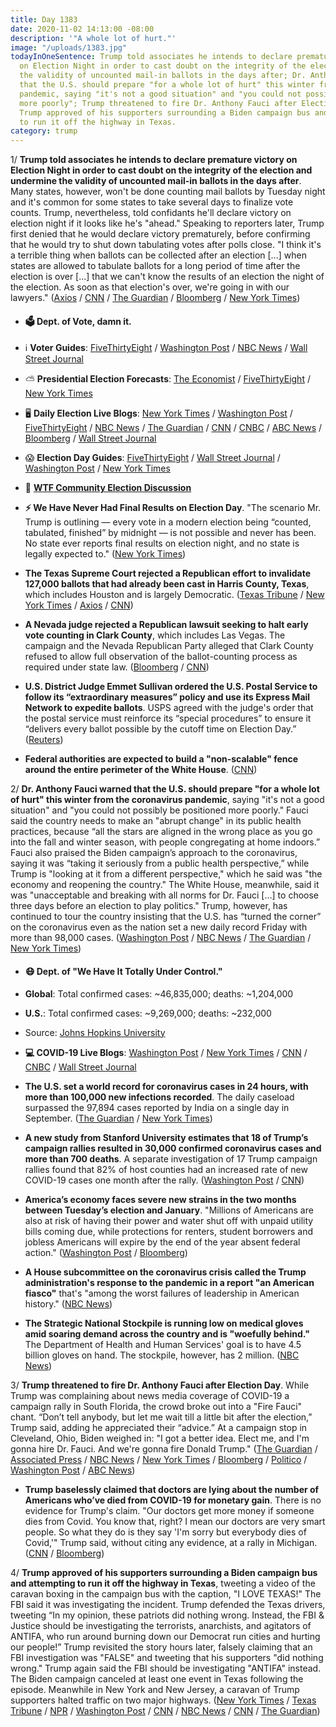 ```yaml
---
title: Day 1383
date: 2020-11-02 14:13:00 -08:00
description: '"A whole lot of hurt."'
image: "/uploads/1383.jpg"
todayInOneSentence: Trump told associates he intends to declare premature victory
  on Election Night in order to cast doubt on the integrity of the election and undermine
  the validity of uncounted mail-in ballots in the days after; Dr. Anthony Fauci warned
  that the U.S. should prepare "for a whole lot of hurt" this winter from the coronavirus
  pandemic, saying "it's not a good situation" and "you could not possibly be positioned
  more poorly"; Trump threatened to fire Dr. Anthony Fauci after Election Day; and
  Trump approved of his supporters surrounding a Biden campaign bus and attempting
  to run it off the highway in Texas.
category: trump
---
```


1/ **Trump told associates he intends to declare premature victory on Election Night in order to cast doubt on the integrity of the election and undermine the validity of uncounted mail-in ballots in the days after**. Many states, however, won't be done counting mail ballots by Tuesday night and it's common for some states to take several days to finalize vote counts. Trump, nevertheless, told confidants he'll declare victory on election night if it looks like he's "ahead." Speaking to reporters later, Trump first denied that he would declare victory prematurely, before confirming that he would try to shut down tabulating votes after polls close. "I think it's a terrible thing when ballots can be collected after an election \[...\] when states are allowed to tabulate ballots for a long period of time after the election is over \[...\] that we can't know the results of an election the night of the election. As soon as that election's over, we're going in with our lawyers." ([Axios](https://www.axios.com/trump-claim-election-victory-ballots-97eb12b9-5e35-402f-9ea3-0ccfb47f613f.html) / [CNN](https://www.cnn.com/2020/11/02/politics/election-2020-donald-trump-joe-biden-kamala-harris-battleground-states/index.html) / [The Guardian](https://www.theguardian.com/us-news/2020/nov/01/donald-trump-us-election-final-campaign-sprint) / [Bloomberg](https://www.bloomberg.com/news/articles/2020-11-01/biden-warns-trump-against-declaring-an-early-white-house-victory?sref=MIBMEEoj) / [New York Times](https://www.nytimes.com/2020/10/31/us/politics/trump-dismisses-virus-coverage-and-biden-dismisses-virus-leadership-this-week-in-the-2020-race.html?smid=tw-nytimes&smtyp=cur))

* #### 🗳 Dept. of Vote, damn it.

* ℹ️ **Voter Guides**: [FiveThirtyEight](https://projects.fivethirtyeight.com/how-to-vote-2020/) / [Washington Post](https://www.washingtonpost.com/elections/2020/how-to-vote/) / [NBC News](https://www.nbcnews.com/specials/plan-your-vote-state-by-state-guide-voting-by-mail-early-in-person-voting-election/index.html?cid=bc_npd_nn_ms_np-1_200816) / [Wall Street Journal](https://www.wsj.com/articles/how-to-vote-by-mail-in-every-state-11597840923)

* ⛅️ **Presidential Election Forecasts**: [The Economist](https://projects.economist.com/us-2020-forecast/president) / [FiveThirtyEight](https://projects.fivethirtyeight.com/2020-election-forecast/?cid=rrpromo) / [New York Times](https://www.nytimes.com/live/2020/presidential-polls-trump-biden)

* 🖥 **Daily Election Live Blogs**:  [New York Times](https://www.nytimes.com/live/2020/11/02/us/trump-biden-election) / [Washington Post](https://www.washingtonpost.com/elections/2020/11/02/trump-biden-live-updates/) / [FiveThirtyEight](https://fivethirtyeight.com/live-blog/trump-biden-votes/) / [NBC News](https://www.nbcnews.com/politics/2020-election/live-blog/2020-11-02-trump-biden-election-n1245713) / [The Guardian](https://www.theguardian.com/us-news/live/2020/nov/02/us-election-2020-live-updates-president-donald-trump-joe-biden-kamala-harris-latest-news-update) / [CNN](https://www.cnn.com/politics/live-news/us-election-news-11-02-2020/index.html) / [CNBC](https://www.cnbc.com/2020/11/02/election-2020-live-updates-trump-biden.html) / [ABC News](https://abcnews.go.com/Politics/live-updates/2020-election-campaign/?id=73960671) / [Bloomberg](https://www.bloomberg.com/news/articles/2020-11-02/biden-maintains-lead-in-crucial-pennsylvania-campaign-update?srnd=politics-vp&sref=MIBMEEoj) / [Wall Street Journal](https://www.wsj.com/livecoverage/election-live-updates-trump-biden-2020-11-02?mod=hp_theme_election-2020-ribbon)

* 😱 **Election Day Guides**: [FiveThirtyEight](https://projects.fivethirtyeight.com/election-results-timing/) / [Wall Street Journal](https://www.wsj.com/articles/election-2020-a-guide-to-what-you-need-to-know-11604242802?mod=hp_theme_election-2020-ribbon) / [Washington Post](https://www.washingtonpost.com/politics/2020/10/26/timing-election-results/?itid=sf_elections_election-top-table) / [New York Times](https://www.nytimes.com/interactive/2020/10/27/upshot/election-results-timing.html)

* 💬 **[WTF Community Election Discussion](https://talk.whatthefuckjusthappenedtoday.com/t/2020-general-election-trump-vs-biden/5758)**

* **⚡️ We Have Never Had Final Results on Election Day**. "The scenario Mr. Trump is outlining — every vote in a modern election being “counted, tabulated, finished” by midnight — is not possible and never has been. No state ever reports final results on election night, and no state is legally expected to." ([New York Times](https://www.nytimes.com/2020/11/01/us/politics/trump-ballot-counting-election.html))

* **The Texas Supreme Court rejected a Republican effort to invalidate 127,000 ballots that had already been cast in Harris County, Texas**, which includes Houston and is largely Democratic. ([Texas Tribune](https://www.texastribune.org/2020/11/01/texas-drive-thru-votes-harris-county/) / [New York Times](https://www.nytimes.com/2020/11/01/us/politics/texas-harris-county-votes-republicans.html) / [Axios](https://www.axios.com/texas-harris-county-drive-thru-voting-5a874c81-b927-48e7-8dcb-3bc1d5d76f6b.html?stream=politics) / [CNN](https://www.cnn.com/2020/11/01/politics/harris-county-texas-drive-thru-voting/index.html))

* **A Nevada judge rejected a Republican lawsuit seeking to halt early vote counting in Clark County**, which includes Las Vegas. The campaign and the Nevada Republican Party alleged that Clark County refused to allow full observation of the ballot-counting process as required under state law. ([Bloomberg](https://www.bloomberg.com/news/articles/2020-11-02/trump-loses-nevada-suit-to-halt-ballot-count-in-observer-suit?sref=MIBMEEoj) / [CNN](https://www.cnn.com/2020/11/02/politics/nevada-las-vegas-signature-lawsuit/index.html))

* **U.S. District Judge Emmet Sullivan ordered the U.S. Postal Service to follow its “extraordinary measures” policy and use its Express Mail Network to expedite ballots**. USPS agreed with the judge's order that the postal service must reinforce its “special procedures” to ensure it “delivers every ballot possible by the cutoff time on Election Day.” ([Reuters](https://www.reuters.com/article/us-usa-election-post-office-idUSKBN27I05B))

* **Federal authorities are expected to build a "non-scalable" fence around the entire perimeter of the White House**. ([CNN](https://www.cnn.com/2020/11/02/politics/white-house-fence-erected-again/index.html))

2/ **Dr. Anthony Fauci warned that the U.S. should prepare "for a whole lot of hurt" this winter from the coronavirus pandemic**, saying "it's not a good situation" and "you could not possibly be positioned more poorly." Fauci said the country needs to make an "abrupt change" in its public health practices, because “all the stars are aligned in the wrong place as you go into the fall and winter season, with people congregating at home indoors.” Fauci also praised the Biden campaign’s approach to the coronavirus, saying it was “taking it seriously from a public health perspective,” while Trump is "looking at it from a different perspective," which he said was "the economy and reopening the country." The White House, meanwhile, said it was "unacceptable and breaking with all norms for Dr. Fauci \[...\] to choose three days before an election to play politics." Trump, however, has continued to tour the country insisting that the U.S. has “turned the corner” on the coronavirus even as the nation set a new daily record Friday with more than 98,000 cases. ([Washington Post](https://www.washingtonpost.com/politics/fauci-covid-winter-forecast/2020/10/31/e3970eb0-1b8b-11eb-bb35-2dcfdab0a345_story.html) / [NBC News](https://www.nbcnews.com/politics/donald-trump/white-house-blasts-fauci-after-he-says-u-s-poorly-n1245675) / [The Guardian](https://www.theguardian.com/world/2020/nov/01/anthony-fauci-washington-post-covid-donald-trump) / [New York Times](https://www.nytimes.com/2020/11/01/us/elections/were-in-for-a-whole-lot-of-hurt-faucis-comments-infuriate-the-white-house.html))

* #### 😷 Dept. of "We Have It Totally Under Control."

* **Global**: Total confirmed cases: \~46,835,000; deaths: \~1,204,000

* **U.S.**: Total confirmed cases: \~9,269,000; deaths: \~232,000

* Source: [Johns Hopkins University](https://coronavirus.jhu.edu/map.html)

* **💻 COVID-19 Live Blogs**: [Washington Post](https://www.washingtonpost.com/nation/2020/11/02/covid-coronavirus-updates/) / [New York Times](https://www.nytimes.com/live/2020/11/02/world/covid-19-coronavirus-updates) / [CNN](https://www.cnn.com/world/live-news/coronavirus-pandemic-11-02-20-intl/index.html) / [CNBC](https://www.cnbc.com/2020/11/02/coronavirus-live-updates.html) / [Wall Street Journal](https://www.wsj.com/livecoverage/covid-2020-11-02)

* **The U.S. set a world record for coronavirus cases in 24 hours, with more than 100,000 new infections recorded**. The daily caseload surpassed the 97,894 cases reported by India on a single day in September. ([The Guardian](https://www.theguardian.com/world/2020/oct/31/us-world-record-coronavirus-cases-24-hours) / [New York Times](https://www.nytimes.com/live/2020/10/31/world/covid-19-coronavirus#with-nearly-100000-new-cases-the-us-breaks-the-daily-record))

* **A new study from Stanford University estimates that 18 of Trump’s campaign rallies resulted in 30,000 confirmed coronavirus cases and more than 700 deaths**.  A separate investigation of 17 Trump campaign rallies found that 82% of host counties had an increased rate of new COVID-19 cases one month after the rally. ([Washington Post](https://www.washingtonpost.com/elections/2020/10/31/trump-biden-live-updates/#link-QMVN6Y4KOZCZPCB245HD7SIKMA) / [CNN](https://www.cnn.com/2020/10/29/health/covid-trump-rallies-counties-cases/index.html))

* **America’s economy faces severe new strains in the two months between Tuesday’s election and January**. "Millions of Americans are also at risk of having their power and water shut off with unpaid utility bills coming due, while protections for renters, student borrowers and jobless Americans will expire by the end of the year absent federal action." ([Washington Post](https://www.washingtonpost.com/us-policy/2020/11/02/economy-coronavirus-lame-duck/) / [Bloomberg](https://www.bloomberg.com/news/articles/2020-11-02/the-good-and-the-bad-of-the-u-s-economy-on-eve-of-election-day?srnd=politics-vp&sref=MIBMEEoj))

* **A House subcommittee on the coronavirus crisis called the Trump administration's response to the pandemic in a report "an American fiasco"** that's "among the worst failures of leadership in American history." ([NBC News](https://www.nbcnews.com/politics/2020-election/american-fiasco-house-coronavirus-oversight-report-rips-trump-admin-s-n1245373))

* **The Strategic National Stockpile is running low on medical gloves amid soaring demand across the country and is "woefully behind."** The Department of Health and Human Services' goal is to have 4.5 billion gloves on hand. The stockpile, however, has 2 million. ([NBC News](https://www.nbcnews.com/politics/politics-news/trump-admin-woefully-behind-stockpiling-medical-gloves-covid-19-surges-n1245298))

3/ **Trump threatened to fire Dr. Anthony Fauci after Election Day**. While Trump was complaining about news media coverage of COVID-19 a campaign rally in South Florida, the crowd broke out into a "Fire Fauci" chant. “Don’t tell anybody, but let me wait till a little bit after the election,” Trump said, adding he appreciated their “advice.” At a campaign stop in Cleveland, Ohio, Biden weighed in: "I got a better idea. Elect me, and I'm gonna hire Dr. Fauci. And we're gonna fire Donald Trump." ([The Guardian](https://www.theguardian.com/world/2020/nov/02/donald-trump-threatens-to-fire-anthony-fauci-after-us-election) / [Associated Press](https://apnews.com/article/election-2020-donald-trump-pandemics-virus-outbreak-anthony-fauci-57c804db048aa7f1c99f227b495f52e6) / [NBC News](https://www.nbcnews.com/politics/2020-election/trump-suggests-he-might-fire-fauci-after-election-n1245735) / [New York Times](https://www.nytimes.com/2020/11/02/us/politics/at-late-night-rally-trump-suggests-he-may-fire-fauci-after-the-election.html) / [Bloomberg](https://www.bloomberg.com/news/articles/2020-11-02/-fire-fauci-chant-erupts-at-trump-rally-as-tensions-simmer?sref=MIBMEEoj) / [Politico](https://www.politico.com/news/2020/11/02/trump-fire-fauci-after-election-day-433807) / [Washington Post](https://www.washingtonpost.com/nation/2020/11/02/trump-fauci-suggests-firing-election/) / [ABC News](https://abcnews.go.com/Politics/live-updates/2020-election-campaign/?id=73960671#73975046))

* **Trump baselessly claimed that doctors are lying about the number of Americans who’ve died from COVID-19 for monetary gain**. There is no evidence for Trump's claim. "Our doctors get more money if someone dies from Covid. You know that, right? I mean our doctors are very smart people. So what they do is they say 'I'm sorry but everybody dies of Covid,'" Trump said, without citing any evidence, at a rally in Michigan. ([CNN](https://www.cnn.com/2020/10/30/politics/trump-doctors-covid/index.html) / [Bloomberg](https://www.bloomberg.com/news/articles/2020-10-30/trump-claims-at-rally-doctors-lie-about-virus-deaths-for-money?srnd=premium&sref=MIBMEEoj))

4/ **Trump approved of his supporters surrounding a Biden campaign bus and attempting to run it off the highway in Texas**, tweeting a video of the caravan boxing in the campaign bus with the caption, "I LOVE TEXAS!" The FBI said it was investigating the incident. Trump defended the Texas drivers, tweeting “In my opinion, these patriots did nothing wrong. Instead, the FBI & Justice should be investigating the terrorists, anarchists, and agitators of ANTIFA, who run around burning down our Democrat run cities and hurting our people!” Trump revisited the story hours later, falsely claiming that an FBI investigation was "FALSE" and tweeting that his supporters "did nothing wrong." Trump again said the FBI should be investigating "ANTIFA" instead. The Biden campaign canceled at least one event in Texas following the episode. Meanwhile in New York and New Jersey, a caravan of Trump supporters halted traffic on two major highways. ([New York Times](https://www.nytimes.com/2020/11/01/us/elections/trump-defends-texas-drivers-who-surrounded-biden-bus-while-the-presidents-supporters-block-traffic-in-new-york-and-new-jersey.html) / [Texas Tribune](https://www.texastribune.org/2020/10/31/biden-trump-texas-bus/) / [NPR](https://www.npr.org/2020/11/01/930083915/trump-speaks-fondly-of-supporters-protecting-biden-bus-in-texas) / [Washington Post](https://www.washingtonpost.com/elections/2020/10/31/trump-biden-live-updates/#link-AFJWJYSLXREBLDGCMHTICTBYHU) / [CNN](https://www.cnn.com/2020/11/01/politics/fbi-investigating-biden-bus-trump/index.html) / [NBC News](https://www.nbcnews.com/politics/2020-election/trump-lashes-out-after-fbi-announces-investigation-biden-bus-incident-n1245728) / [CNN](https://www.cnn.com/2020/10/31/politics/biden-bus-2020-campaign-texas-trump-supporters/index.html) / [The Guardian](https://www.theguardian.com/us-news/live/2020/nov/02/us-election-2020-live-updates-president-donald-trump-joe-biden-kamala-harris-latest-news-update?page=with:block-5fa023588f08144a052802b2#block-5fa023588f08144a052802b2))
